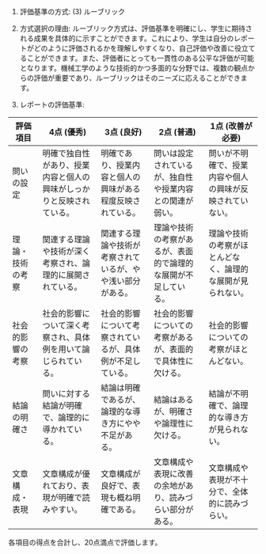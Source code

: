 1. 評価基準の方式: (3) ルーブリック

2. 方式選択の理由: ルーブリック方式は、評価基準を明確にし、学生に期待される成果を具体的に示すことができます。これにより、学生は自分のレポートがどのように評価されるかを理解しやすくなり、自己評価や改善に役立てることができます。また、評価者にとっても一貫性のある公平な評価が可能となります。機械工学のような技術的かつ多面的な分野では、複数の観点からの評価が重要であり、ルーブリックはそのニーズに応えることができます。

3. レポートの評価基準:

| 評価項目       | 4点 (優秀)                                                                 | 3点 (良好)                                                               | 2点 (普通)                                                               | 1点 (改善が必要)                                                         |
|----------------|----------------------------------------------------------------------------|--------------------------------------------------------------------------|--------------------------------------------------------------------------|--------------------------------------------------------------------------|
| 問いの設定     | 明確で独自性があり、授業内容と個人の興味がしっかりと反映されている。       | 明確であり、授業内容と個人の興味がある程度反映されている。             | 問いは設定されているが、独自性や授業内容との関連が弱い。               | 問いが不明確で、授業内容や個人の興味が反映されていない。               |
| 理論・技術の考察 | 関連する理論や技術が深く考察され、論理的に展開されている。               | 関連する理論や技術が考察されているが、やや浅い部分がある。             | 理論や技術の考察があるが、表面的で論理的な展開が不足している。         | 理論や技術の考察がほとんどなく、論理的な展開が見られない。             |
| 社会的影響の考察 | 社会的影響について深く考察され、具体例を用いて論じられている。           | 社会的影響について考察されているが、具体例が不足している。             | 社会的影響についての考察があるが、表面的で具体性に欠ける。             | 社会的影響についての考察がほとんどない。                                 |
| 結論の明確さ   | 問いに対する結論が明確で、論理的に導かれている。                           | 結論は明確であるが、論理的な導き方にやや不足がある。                   | 結論はあるが、明確さや論理性に欠ける。                                 | 結論が不明確で、論理的な導き方が見られない。                             |
| 文章構成・表現 | 文章構成が優れており、表現が明確で読みやすい。                             | 文章構成が良好で、表現も概ね明確である。                               | 文章構成や表現に改善の余地があり、読みづらい部分がある。               | 文章構成や表現が不十分で、全体的に読みづらい。                           |

各項目の得点を合計し、20点満点で評価します。